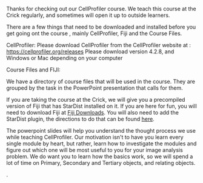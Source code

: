 Thanks for checking out our CellProfiler course. We teach this course at the Crick regularly, and sometimes will open it up to outside learners.

There are a few things that need to be downloaded and installed before you get going ont the course , mainly CellProfiler, Fiji and the Course Files. 

CellProfiler:
Please download CellProfiler from the CellProfiler website at : https://cellprofiler.org/releases 
Please download version 4.2.8, and Windows or Mac depending on your computer

Course Files and FIJI:

We have a directory of course files that will be used in the course. They are grouped by the task in the PowerPoint presentation that calls for them.

If you are taking the course at the Crick, we will give you a precompiled version of Fiji that has StarDist installed on it.  If you are here for fun, you will need to download Fiji at 
[Fiji Downloads](https://imagej.net/software/fiji/downloads). You will also need to add the StarDist plugin, the directions to do that can be found [here](https://imagej.net/plugins/stardist).

The powerpoint slides will help you understand the thought process we use while teaching CellProfiler. Our motivation isn't to have you learn every single module by heart, but rather, learn how to investigate the modules and figure out which one will be most useful to you for your image analysis problem. We do want you to learn how the basics work, so we will spend a lot of time on Primary, Secondary and Tertiary objects, and relating objects.

.

